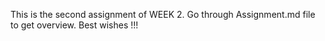 This is the second assignment of WEEK 2.
Go through Assignment.md file to get overview.
Best wishes !!!
